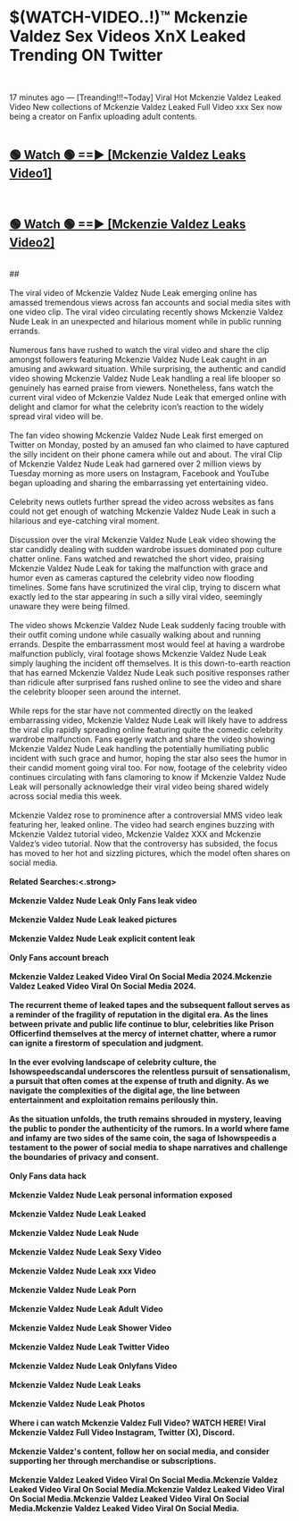 # $(WATCH-VIDEO..!)™ Mckenzie Valdez Sex Videos XnX Leaked Trending ON Twitter<br>
<br>

17 minutes ago — [Treanding!!!~Today] Viral Hot Mckenzie Valdez Leaked Video New collections of Mckenzie Valdez Leaked Full Video xxx Sex now being a creator on Fanfix uploading adult contents.
<br>
 <br>

##  <a href="https://best2vid.blogspot.com?title=Mckenzie_Valdez">🟢 Watch 🟢 ==► [Mckenzie Valdez Leaks Video1]</a><br>
  <br>

##  <a href="https://best2vid.blogspot.com?title=Mckenzie_Valdez">🟢 Watch 🟢 ==► [Mckenzie Valdez Leaks Video2]</a><br>
  <br>
  ##
  <br>
  <br>
The viral video of Mckenzie Valdez Nude Leak emerging online has amassed tremendous views across fan accounts and social media sites with one video clip. The viral video circulating recently shows Mckenzie Valdez Nude Leak in an unexpected and hilarious moment while in public running errands.
<br><br>
Numerous fans have rushed to watch the viral video and share the clip amongst followers featuring Mckenzie Valdez Nude Leak caught in an amusing and awkward situation. While surprising, the authentic and candid video showing Mckenzie Valdez Nude Leak handling a real life blooper so genuinely has earned praise from viewers. Nonetheless, fans watch the current viral video of Mckenzie Valdez Nude Leak that emerged online with delight and clamor for what the celebrity icon’s reaction to the widely spread viral video will be.
<br><br>
The fan video showing Mckenzie Valdez Nude Leak first emerged on Twitter on Monday, posted by an amused fan who claimed to have captured the silly incident on their phone camera while out and about. The viral Clip of Mckenzie Valdez Nude Leak had garnered over 2 million views by Tuesday morning as more users on Instagram, Facebook and YouTube began uploading and sharing the embarrassing yet entertaining video.
<br><br>
Celebrity news outlets further spread the video across websites as fans could not get enough of watching Mckenzie Valdez Nude Leak in such a hilarious and eye-catching viral moment.
<br><br>
Discussion over the viral Mckenzie Valdez Nude Leak video showing the star candidly dealing with sudden wardrobe issues dominated pop culture chatter online. Fans watched and rewatched the short video, praising Mckenzie Valdez Nude Leak for taking the malfunction with grace and humor even as cameras captured the celebrity video now flooding timelines. Some fans have scrutinized the viral clip, trying to discern what exactly led to the star appearing in such a silly viral video, seemingly unaware they were being filmed.
<br><br>
The video shows Mckenzie Valdez Nude Leak suddenly facing trouble with their outfit coming undone while casually walking about and running errands. Despite the embarrassment most would feel at having a wardrobe malfunction publicly, viral footage shows Mckenzie Valdez Nude Leak simply laughing the incident off themselves. It is this down-to-earth reaction that has earned Mckenzie Valdez Nude Leak such positive responses rather than ridicule after surprised fans rushed online to see the video and share the celebrity blooper seen around the internet.
<br><br>
While reps for the star have not commented directly on the leaked embarrassing video, Mckenzie Valdez Nude Leak will likely have to address the viral clip rapidly spreading online featuring quite the comedic celebrity wardrobe malfunction. Fans eagerly watch and share the video showing Mckenzie Valdez Nude Leak handling the potentially humiliating public incident with such grace and humor, hoping the star also sees the humor in their candid moment going viral too. For now, footage of the celebrity video continues circulating with fans clamoring to know if Mckenzie Valdez Nude Leak will personally acknowledge their viral video being shared widely across social media this week.
<br><br>
Mckenzie Valdez rose to prominence after a controversial MMS video leak featuring her, leaked online. The video had search engines buzzing with Mckenzie Valdez tutorial video, Mckenzie Valdez XXX and Mckenzie Valdez’s video tutorial. Now that the controversy has subsided, the focus has moved to her hot and sizzling pictures, which the model often shares on social media.
<br><br>
<strong>Related Searches:<.strong>
<br><br>
Mckenzie Valdez Nude Leak Only Fans leak video
<br><br>
Mckenzie Valdez Nude Leak leaked pictures
<br><br>
Mckenzie Valdez Nude Leak explicit content leak
<br><br>
Only Fans account breach
<br><br>
Mckenzie Valdez Leaked Video Viral On Social Media 2024.Mckenzie Valdez Leaked Video Viral On Social Media 2024.
<br><br>
The recurrent theme of leaked tapes and the subsequent fallout serves as a reminder of the fragility of reputation in the digital era. As the lines between private and public life continue to blur, celebrities like Prison Officerfind themselves at the mercy of internet chatter, where a rumor can ignite a firestorm of speculation and judgment.
<br><br>
In the ever evolving landscape of celebrity culture, the Ishowspeedscandal underscores the relentless pursuit of sensationalism, a pursuit that often comes at the expense of truth and dignity. As we navigate the complexities of the digital age, the line between entertainment and exploitation remains perilously thin.
<br><br>
As the situation unfolds, the truth remains shrouded in mystery, leaving the public to ponder the authenticity of the rumors. In a world where fame and infamy are two sides of the same coin, the saga of Ishowspeedis a testament to the power of social media to shape narratives and challenge the boundaries of privacy and consent.
<br><br>
Only Fans data hack
<br><br>
Mckenzie Valdez Nude Leak personal information exposed
<br><br>
Mckenzie Valdez Nude Leak Leaked
<br><br>
Mckenzie Valdez Nude Leak Nude
<br><br>
Mckenzie Valdez Nude Leak Sexy Video
<br><br>
Mckenzie Valdez Nude Leak xxx Video
<br><br>
Mckenzie Valdez Nude Leak Porn
<br><br>
Mckenzie Valdez Nude Leak Adult Video
<br><br>
Mckenzie Valdez Nude Leak Shower Video
<br><br>
Mckenzie Valdez Nude Leak Twitter Video
<br><br>
Mckenzie Valdez Nude Leak Onlyfans Video
<br><br>
Mckenzie Valdez Nude Leak Leaks
<br><br>
Mckenzie Valdez Nude Leak Photos
<br><br>
Where i can watch Mckenzie Valdez Full Video? WATCH HERE! Viral Mckenzie Valdez Full Video Instagram, Twitter (X), Discord.
<br><br>
Mckenzie Valdez's content, follow her on social media, and consider supporting her through merchandise or subscriptions.
<br><br>
Mckenzie Valdez Leaked Video Viral On Social Media.Mckenzie Valdez Leaked Video Viral On Social Media.Mckenzie Valdez Leaked Video Viral On Social Media.Mckenzie Valdez Leaked Video Viral On Social Media.Mckenzie Valdez Leaked Video Viral On Social Media.
